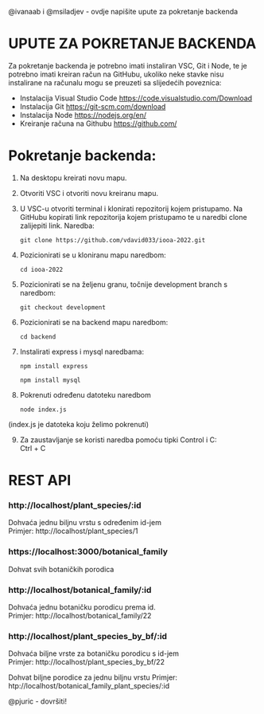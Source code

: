 
@ivanaab i @msiladjev - ovdje napišite upute za pokretanje backenda

# UPUTE ZA POKRETANJE BACKENDA
Za pokretanje backenda je potrebno imati instaliran VSC, Git i Node, te je potrebno imati kreiran račun na GitHubu, ukoliko neke stavke nisu instalirane na računalu mogu se preuzeti sa slijedećih poveznica:
  -	  Instalacija Visual Studio Code https://code.visualstudio.com/Download 
  -   Instalacija Git https://git-scm.com/download 
  -	  Instalacija Node https://nodejs.org/en/ 
  -	  Kreiranje računa na Githubu https://github.com/ 
 
# Pokretanje backenda:
1.	Na desktopu kreirati novu mapu.
2.	Otvoriti VSC i otvoriti novu kreiranu mapu.
3.	U VSC-u otvoriti terminal i klonirati repozitorij kojem pristupamo. Na GitHubu kopirati link repozitorija kojem pristupamo te u naredbi clone zalijepiti link. Naredba:
        
        git clone https://github.com/vdavid033/iooa-2022.git
4.	Pozicionirati se u kloniranu mapu naredbom:
        
        cd iooa-2022
5.	Pozicionirati se na željenu granu, točnije development branch s naredbom:
      
      
        git checkout development
6.	Pozicionirati se na backend mapu naredbom:
      
        cd backend
7.	Instalirati express i mysql naredbama:
      
        npm install express
      
        npm install mysql
8.	Pokrenuti određenu datoteku naredbom 
      
        node index.js
(index.js je datoteka koju želimo pokrenuti)
 
9.	Za zaustavljanje se koristi naredba pomoću tipki Control i C:  
        Ctrl + C


# REST API

### http://localhost/plant_species/:id
Dohvaća jednu biljnu vrstu s određenim id-jem  
Primjer: http://localhost/plant_species/1 


### https://localhost:3000/botanical_family
Dohvat svih botaničkih porodica

### http://localhost/botanical_family/:id
Dohvaća jednu botaničku porodicu prema id.<br/>
Primjer: http://localhost/botanical_family/22

### http://localhost/plant_species_by_bf/:id
Dohvaća biljne vrste za botaničku porodicu s id-jem  
Primjer: http://localhost/plant_species_by_bf/22



Dohvat biljne porodice za jednu biljnu vrstu
Primjer: htp://localhost/botanical_family_plant_species/:id

@pjuric - dovršiti!
